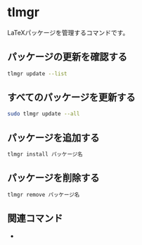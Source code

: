 # tlmgr

LaTeXパッケージを管理するコマンドです。

## パッケージの更新を確認する

```bash
tlmgr update --list
```

## すべてのパッケージを更新する

```bash
sudo tlmgr update --all
```

## パッケージを追加する

```bash
tlmgr install パッケージ名
```

## パッケージを削除する

```bash
tlmgr remove パッケージ名
```


## 関連コマンド

- [](command-texdoc.md)
